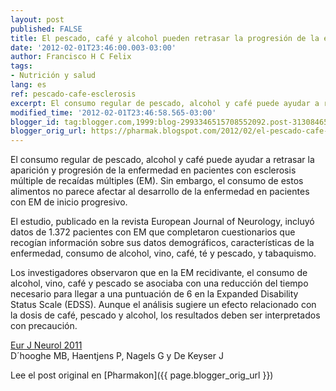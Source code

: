 ```yaml
---
layout: post
published: FALSE
title: El pescado, café y alcohol pueden retrasar la progresión de la esclerosis múltiple - via Revista de Neurología
date: '2012-02-01T23:46:00.003-03:00'
author: Francisco H C Felix
tags:
- Nutrición y salud
lang: es
ref: pescado-cafe-esclerosis
excerpt: El consumo regular de pescado, alcohol y café puede ayudar a retrasar la aparición y progresión de la enfermedad en pacientes con esclerosis múltiple de recaídas múltiples (EM).
modified_time: '2012-02-01T23:46:58.565-03:00'
blogger_id: tag:blogger.com,1999:blog-2993346515708552092.post-3130846523056732541
blogger_orig_url: https://pharmak.blogspot.com/2012/02/el-pescado-cafe-y-alcohol-pueden.html
---
```


El consumo regular de pescado, alcohol y café puede ayudar a retrasar la aparición y progresión de la enfermedad en pacientes con esclerosis múltiple de recaídas múltiples (EM). Sin embargo, el consumo de estos alimentos no parece afectar al desarrollo de la enfermedad en pacientes con EM de inicio progresivo.

<!--more-->

El estudio, publicado en la revista European Journal of Neurology, incluyó datos de 1.372 pacientes con EM que completaron cuestionarios que recogían información sobre sus datos demográficos, características de la enfermedad, consumo de alcohol, vino, café, té y pescado, y tabaquismo.

Los investigadores observaron que en la EM recidivante, el consumo de alcohol, vino, café y pescado se asociaba con una reducción del tiempo necesario para llegar a una puntuación de 6 en la Expanded Disability Status Scale (EDSS). Aunque el análisis sugiere un efecto relacionado con la dosis de café, pescado y alcohol, los resultados deben ser interpretados con precaución.

[Eur J Neurol 2011](https://onlinelibrary.wiley.com/doi/10.1111/j.1468-1331.2011.03596.x/abstract)  
D´hooghe MB, Haentjens P, Nagels G y De Keyser J

Lee el post original en [Pharmakon]({{ page.blogger_orig_url }})
